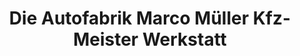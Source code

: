 ---
title: "Die Autofabrik Marco Müller Kfz-Meister Werkstatt"
url: /wellendingen/die-autofabrik-marco-mueller-kfz-meister-werkstatt/
shop: Autowerkstatt
---
